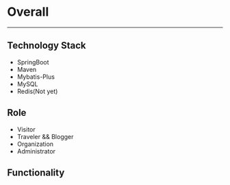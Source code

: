 # Overall
***

## Technology Stack
- SpringBoot
- Maven
- Mybatis-Plus
- MySQL
- Redis(Not yet)

## Role
- Visitor
- Traveler && Blogger
- Organization
- Administrator

## Functionality